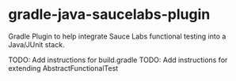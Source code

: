 gradle-java-saucelabs-plugin
============================

Gradle Plugin to help integrate Sauce Labs functional testing into a Java/JUnit stack.

TODO: Add instructions for build.gradle
TODO: Add instructions for extending AbstractFunctionalTest
